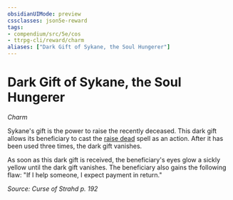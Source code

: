 ```yaml
---
obsidianUIMode: preview
cssclasses: json5e-reward
tags:
- compendium/src/5e/cos
- ttrpg-cli/reward/charm
aliases: ["Dark Gift of Sykane, the Soul Hungerer"]
---
```

# Dark Gift of Sykane, the Soul Hungerer
*Charm*  

Sykane's gift is the power to raise the recently deceased. This dark gift allows its beneficiary to cast the [raise dead](/3-Mechanics/CLI/spells/raise-dead.md) spell as an action. After it has been used three times, the dark gift vanishes.

As soon as this dark gift is received, the beneficiary's eyes glow a sickly yellow until the dark gift vanishes. The beneficiary also gains the following flaw: "If I help someone, I expect payment in return."

*Source: Curse of Strahd p. 192*